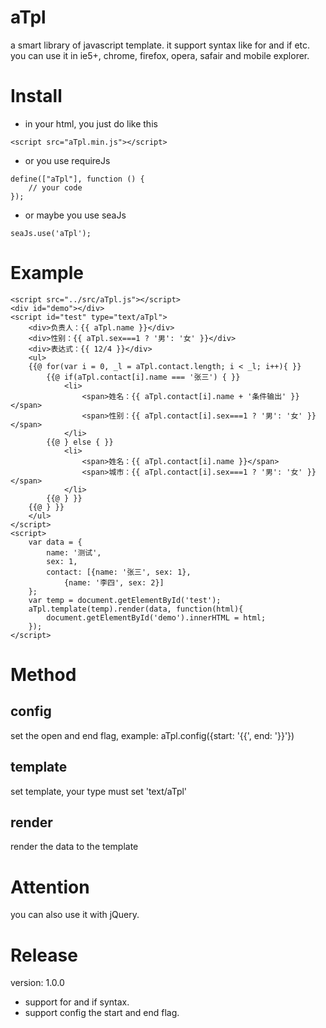 # aTpl     
a smart  library of javascript template. it support syntax like for and if etc. you can use it in ie5+, chrome, firefox, opera, safair and mobile explorer.        
    
# Install     
   
+ in your html, you just do like this        
```    
<script src="aTpl.min.js"></script>         
```    
+ or you use requireJs          
```    
define(["aTpl"], function () {       
	// your code       
});       
```      
+ or maybe you use seaJs      
```        
seaJs.use('aTpl');       
``` 

# Example      
```   
<script src="../src/aTpl.js"></script>           
<div id="demo"></div>           
<script id="test" type="text/aTpl">           
	<div>负责人：{{ aTpl.name }}</div>           
	<div>性别：{{ aTpl.sex===1 ? '男': '女' }}</div>           
	<div>表达式：{{ 12/4 }}</div>           
	<ul>           
	{{@ for(var i = 0, _l = aTpl.contact.length; i < _l; i++){ }}           
		{{@ if(aTpl.contact[i].name === '张三') { }}           
	    	<li>           
		        <span>姓名：{{ aTpl.contact[i].name + '条件输出' }}</span>           
		        <span>性别：{{ aTpl.contact[i].sex===1 ? '男': '女' }}</span>           
	    	</li>           
	    {{@ } else { }}           
		    <li>           
		        <span>姓名：{{ aTpl.contact[i].name }}</span>           
		        <span>城市：{{ aTpl.contact[i].sex===1 ? '男': '女' }}</span>           
	    	</li>           
	    {{@ } }}           
	{{@ } }}           
	</ul>           
</script>           
<script>           
	var data = {           
	    name: '测试',           
	    sex: 1,           
	    contact: [{name: '张三', sex: 1},           
	    	{name: '李四', sex: 2}]           
	};           
	var temp = document.getElementById('test');           
	aTpl.template(temp).render(data, function(html){           
	    document.getElementById('demo').innerHTML = html;           
	});           
</script>           
```    


# Method  
  
## config    
set the open and end flag, example: aTpl.config({start: '{{', end: '}}'})   
       
## template   
set template, your type must set 'text/aTpl'    
      
## render   
render the data to the template    
    
# Attention   
you can also use it with jQuery.    
       
       
# Release       
version: 1.0.0     
 + support for and if syntax.      
 + support config the start and end flag.     
